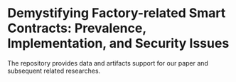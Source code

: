 # Demystifying Factory-related Smart Contracts: Prevalence, Implementation, and Security Issues

The repository provides data and artifacts support for our paper and subsequent related researches.

